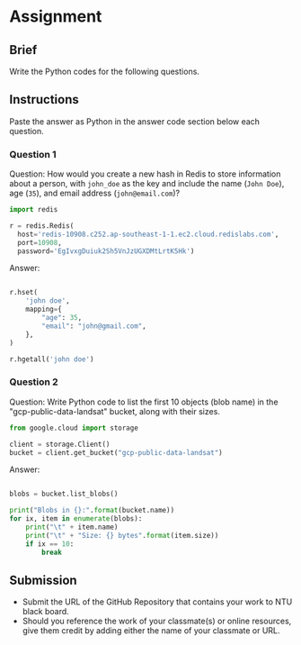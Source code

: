 # Assignment

## Brief

Write the Python codes for the following questions.

## Instructions

Paste the answer as Python in the answer code section below each question.

### Question 1

Question: How would you create a new hash in Redis to store information about a person, with `john_doe` as the key and include the name (`John Doe`), age (`35`), and email address (`john@email.com`)?

```python
import redis

r = redis.Redis(
  host='redis-10908.c252.ap-southeast-1-1.ec2.cloud.redislabs.com',
  port=10908,
  password='EgIvxgDuiuk2Sh5VnJzUGXDMtLrtK5Hk')
```

Answer:

```python

r.hset(
    'john doe',
    mapping={
        "age": 35,
        "email": "john@gmail.com",
    },
)

r.hgetall('john doe')

```

### Question 2

Question: Write Python code to list the first 10 objects (blob name) in the "gcp-public-data-landsat" bucket, along with their sizes.

```python
from google.cloud import storage

client = storage.Client()
bucket = client.get_bucket("gcp-public-data-landsat")
```

Answer:

```python

blobs = bucket.list_blobs()

print("Blobs in {}:".format(bucket.name))
for ix, item in enumerate(blobs):
    print("\t" + item.name)
    print("\t" + "Size: {} bytes".format(item.size))
    if ix == 10:
        break

```

## Submission

- Submit the URL of the GitHub Repository that contains your work to NTU black board.
- Should you reference the work of your classmate(s) or online resources, give them credit by adding either the name of your classmate or URL.
